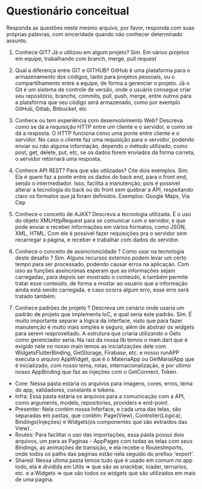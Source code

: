 # Questionário conceitual

Responda as questões neste mesmo arquivo, por favor, responda com suas próprias palavras, com sinceridade quando não conhecer determinado assunto.

1. Conhece GIT? Já o utilizou em algum projeto?
Sim. Em vários projetos em equipe, trabalhando com branch, merge, pull request

2. Qual a diferença entre GIT e GITHUB?
GitHub é uma plataforma para o armazenamento dos códigos, tanto para projetos pessoais, ou o compartilhamento entre a equipe, de forma a gerenciar o projeto.
Já o Git é um sistema de controle de versão, onde o usuário consegue criar seu repositório, branchs, commits, pull, push, merge, entre outros para a plataforma que seu código será armazenado, como por exemplo GitHub, Gitlab, Bitbucket, etc

3. Conhece ou tem experiência com desenvolvimento Web? Descreva como se dá a requisição HTTP entre um cliente e o servidor, e como se dá a resposta.
O HTTP funciona como uma ponte entre cliente e o servidor. No caso o cliente faz uma requisição para o servidor, podendo enviar ou não alguma informação, dependo o método utilizado, como post, get, delete, put, etc, se os dados forem enviados da forma correta, o servidor retornará uma resposta.

4. Conhece API REST? Para que são utilizadas? Cite dois exemplos.
Sim. Ela é quem faz a ponte entre os dados do back end, para o front end, sendo o intermediador. Isso, facilita a manutenção, pois é possível alterar a tecnologia do back ou do front sem quebrar a API, respeitando claro os formatos que já foram definidos. Exemplos: Google Maps, Via Cep

5. Conhece o conceito de AJAX? Descreva a tecnologia utilizada.
É o uso do objeto XMLHttpRequest para se comunicar com o servidor, e que pode enviar e receber informações em vários formatos, como JSON, XML, HTML.
Com ele é possivel fazer requisições pra o servidor sem recarregar a página, e receber e trabalhar com dados do servidor.

6. Conhece o conceito de assincronicidade ? Como usar na tecnologia deste desafio ?
Sim. Alguns recursos externos podem levar um certo tempo para ser processado, podendo causar erros na aplicação. Com isso as funções assíncronas esperam que as informações sejam carregadas, para depois ser mostrado o conteúdo, e também permite tratar esse conteúdo, de forma a mostar ao usuário que a informação ainda está sendo carregada, e caso ocorra algum erro, esse erro será tratado também.

7. Conhece padrões de projeto ? Descreva um cenário onde usaria um padrão de projeto que implementa IoC, e qual seria este padrão.
Sim. É muito importante separar a lógica da interface, visto que para fazer manutenção é muito mais simples e seguro, além de abstrair os widgets para serem reaproveitado.
A estrutura que criaria utilizando o Getx como gerenciador seria:
Na raiz da nossa lib temos o main.dart que é exigido nele no nosso main temos as inicializações dele com WidgetsFlutterBinding, GetStorage, Firabase, etc. e nosso runAPP executa o arquivo AppWidget, que é o MateriaApp ou GetMarialApp que é inicializado, com nosso tema, rotas, internacionalização, e por ultimo nosso AppBinding que faz as injeções com o GetConnect, Token.
- Core: Nessa pasta estaria os arquivos para imagens, cores, erros, tema do app, validadores, constants e tokens.
- Infra: Essa pasta estaria os arquivos para a comunicação com a API, como arguments, models, repositories, providers e end-point.
- Presenter: Nela contém nossa Inferface, e cada uma das telas, são separadas em pastas, que contêm: Page(View), Controller(Lógica), Bindings(Injeções) e Widgets(os componentes que são extraídos das View).
- Routes: Para facilitar o uso das importações, essa pasta possui dois arquivos, um para as Paginas - AppPages com todas as telas com seus Bindings, as animações de transição, e ela recebe o RoutesImports, onde todos os paths das paginas estão nela seguido do prefixo 'export'.
- Shared: Nessa ultima pasta temos tudo que é usado em comum no app todo, ela é dividida em Utils => que são as snackbar, loader, ternarios, etc.
e a Widgets => que são todos os widgets que são utilizados em mais de uma pagina.



